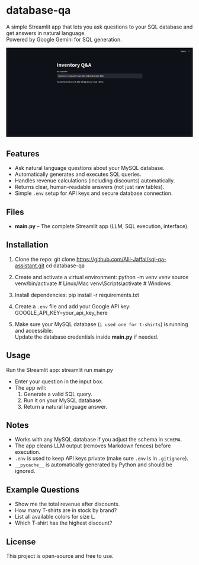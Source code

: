 # database-qa

A simple Streamlit app that lets you ask questions to your SQL database and get answers in natural language.  
Powered by Google Gemini for SQL generation.

![App Screenshot](sample.png)

## Features
- Ask natural language questions about your MySQL database.
- Automatically generates and executes SQL queries.
- Handles revenue calculations (including discounts) automatically.
- Returns clear, human-readable answers (not just raw tables).
- Simple `.env` setup for API keys and secure database connection.

## Files
- **main.py** – The complete Streamlit app (LLM, SQL execution, interface).

## Installation
1. Clone the repo:
   git clone https://github.com/Alii-Jaffal/sql-qa-assistant.git
   cd database-qa

2. Create and activate a virtual environment:
   python -m venv venv
   source venv/bin/activate   # Linux/Mac
   venv\Scripts\activate      # Windows

3. Install dependencies:
   pip install -r requirements.txt

4. Create a `.env` file and add your Google API key:
   GOOGLE_API_KEY=your_api_key_here

5. Make sure your MySQL database (`i used one for t-shirts`) is running and accessible.  
   Update the database credentials inside **main.py** if needed.

## Usage
Run the Streamlit app:
streamlit run main.py


- Enter your question in the input box.
- The app will:
  1. Generate a valid SQL query.
  2. Run it on your MySQL database.
  3. Return a natural language answer.

## Notes
- Works with any MySQL database if you adjust the schema in `SCHEMA`.
- The app cleans LLM output (removes Markdown fences) before execution.
- `.env` is used to keep API keys private (make sure `.env` is in `.gitignore`).
- `__pycache__` is automatically generated by Python and should be ignored.

## Example Questions
- Show me the total revenue after discounts.  
- How many T-shirts are in stock by brand?  
- List all available colors for size L.  
- Which T-shirt has the highest discount?  

## License
This project is open-source and free to use.
